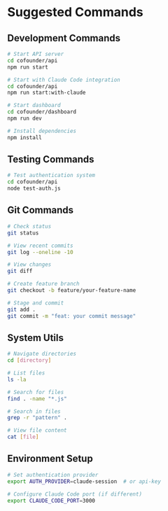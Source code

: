# Suggested Commands

## Development Commands
```bash
# Start API server
cd cofounder/api
npm run start

# Start with Claude Code integration
cd cofounder/api
npm run start:with-claude

# Start dashboard
cd cofounder/dashboard
npm run dev

# Install dependencies
npm install
```

## Testing Commands
```bash
# Test authentication system
cd cofounder/api
node test-auth.js
```

## Git Commands
```bash
# Check status
git status

# View recent commits
git log --oneline -10

# View changes
git diff

# Create feature branch
git checkout -b feature/your-feature-name

# Stage and commit
git add .
git commit -m "feat: your commit message"
```

## System Utils
```bash
# Navigate directories
cd [directory]

# List files
ls -la

# Search for files
find . -name "*.js"

# Search in files
grep -r "pattern" .

# View file content
cat [file]
```

## Environment Setup
```bash
# Set authentication provider
export AUTH_PROVIDER=claude-session  # or api-key

# Configure Claude Code port (if different)
export CLAUDE_CODE_PORT=3000
```